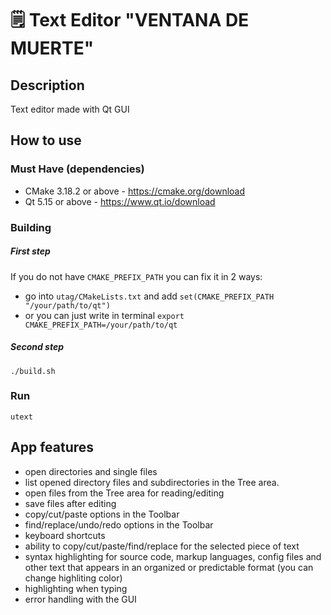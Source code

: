 # 🗒 Text Editor "VENTANA DE MUERTE"

## Description
Text editor made with Qt GUI

## How to use

### Must Have (dependencies)
- CMake 3.18.2 or above - https://cmake.org/download
- Qt 5.15 or above - https://www.qt.io/download

### Building
##### First step
If you do not have ```CMAKE_PREFIX_PATH``` you can fix it in 2 ways:
- go into ```utag/CMakeLists.txt``` and add ```set(CMAKE_PREFIX_PATH "/your/path/to/qt")```
- or you can just write in terminal ```export CMAKE_PREFIX_PATH=/your/path/to/qt```

##### Second step
    ./build.sh

### Run
    utext 

## App features
- open directories and single files
- list opened directory files and subdirectories in the Tree area. 
- open files from the Tree area for reading/editing 
- save files after editing
- copy/cut/paste options in the Toolbar
- find/replace/undo/redo options in the Toolbar 
- keyboard shortcuts
- ability to copy/cut/paste/find/replace for the selected piece of text
- syntax highlighting for source code, markup languages, config files and other text that appears in an organized or predictable format (you can change highliting color)
- highlighting when typing
- error handling with the GUI
